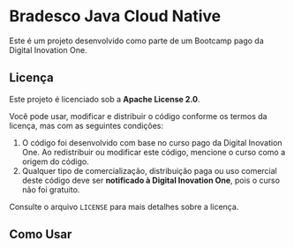 # Bradesco Java Cloud Native

Este é um projeto desenvolvido como parte de um Bootcamp  pago da Digital Inovation One.

## Licença

Este projeto é licenciado sob a **Apache License 2.0**.

Você pode usar, modificar e distribuir o código conforme os termos da licença, mas com as seguintes condições:

1. O código foi desenvolvido com base no curso pago da Digital Inovation One. Ao redistribuir ou modificar este código, mencione o curso como a origem do código.
2. Qualquer tipo de comercialização, distribuição paga ou uso comercial deste código deve ser **notificado à Digital Inovation One**, pois o curso não foi gratuito.

Consulte o arquivo `LICENSE` para mais detalhes sobre a licença.

## Como Usar

